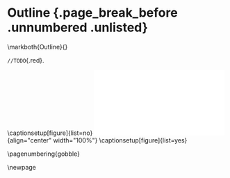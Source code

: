 # Outline {.page_break_before .unnumbered .unlisted}
\markboth{Outline}{}


`//TODO`{.red}.

\captionsetup[figure]{list=no}
![](images/thesis-graphical-abstract.pdf "graphical-abstract"){align="center" width="100%"}
\captionsetup[figure]{list=yes}

\pagenumbering{gobble}

\newpage